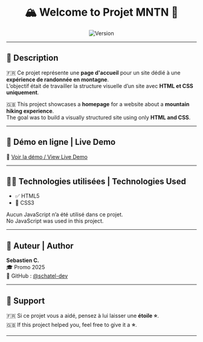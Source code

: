 <h1 align="center">🏔️ Welcome to Projet MNTN 👋</h1>

<p align="center">
  <img alt="Version" src="https://img.shields.io/badge/version-1.0-blue.svg?cacheSeconds=2592000" />
</p>

---

## 📄 Description

🇫🇷 Ce projet représente une **page d'accueil** pour un site dédié à une **expérience de randonnée en montagne**.  
L’objectif était de travailler la structure visuelle d’un site avec **HTML et CSS uniquement**.

🇬🇧 This project showcases a **homepage** for a website about a **mountain hiking experience**.  
The goal was to build a visually structured site using only **HTML and CSS**.

---

## 🚀 Démo en ligne | Live Demo

🔗 [Voir la démo / View Live Demo](https://schatel-dev.github.io/Home-Page-MNTN/)

---

## 🧑‍💻 Technologies utilisées | Technologies Used

- ✅ HTML5
- 🎨 CSS3

Aucun JavaScript n’a été utilisé dans ce projet.  
No JavaScript was used in this project.

---

## 👤 Auteur | Author

**Sebastien C.**  
🎓 Promo 2025  
🔗 GitHub : [@schatel-dev](https://github.com/schatel-dev)

---

## 🌟 Support

🇫🇷 Si ce projet vous a aidé, pensez à lui laisser une **étoile ⭐**.  
🇬🇧 If this project helped you, feel free to give it a **⭐**.

---
